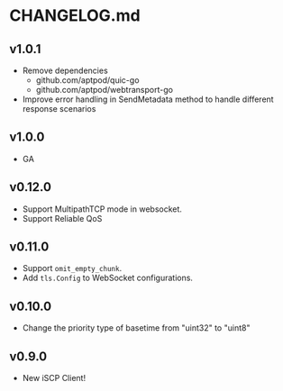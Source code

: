# CHANGELOG.md

## v1.0.1

- Remove dependencies
  - github.com/aptpod/quic-go
  - github.com/aptpod/webtransport-go
- Improve error handling in SendMetadata method to handle different response scenarios

## v1.0.0

- GA

## v0.12.0

- Support MultipathTCP mode in websocket.
- Support Reliable QoS

## v0.11.0

- Support `omit_empty_chunk`.
- Add `tls.Config` to WebSocket configurations.

## v0.10.0

- Change the priority type of basetime from "uint32" to "uint8"

## v0.9.0

- New iSCP Client!
